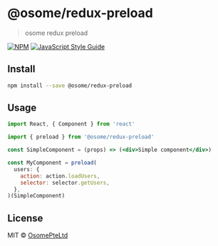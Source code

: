 # @osome/redux-preload

> osome redux preload

[![NPM](https://img.shields.io/npm/v/@osome/redux-preload.svg)](https://www.npmjs.com/package/@osome/redux-preload) [![JavaScript Style Guide](https://img.shields.io/badge/code_style-standard-brightgreen.svg)](https://standardjs.com)

## Install

```bash
npm install --save @osome/redux-preload
```

## Usage

```jsx
import React, { Component } from 'react'

import { preload } from '@osome/redux-preload'

const SimpleComponent = (props) => (<div>Simple component</div>)

const MyComponent = preload(
  users: {
    action: action.loadUsers,
    selector: selector.getUsers,
  },
)(SimpleComponent)
```

## License

MIT © [OsomePteLtd](https://github.com/OsomePteLtd)
